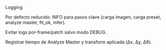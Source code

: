 Logging

Por defecto reducido: INFO para pasos clave (carga imagen, carga preset, analyze master, fit_ok, infer).

Evitar logs por-frame/patch salvo modo DEBUG.

Registrar tiempo de Analyze Master y transform aplicada (Δx, Δy, Δθ).
